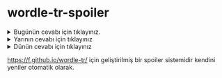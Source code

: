 # wordle-tr-spoiler

<details>
  <summary>Bugünün cevabı için tıklayınız.</summary>
  <br>
    <b> dürtü </b>
</details>

<details>
  <summary>Yarının cevabı için tıklayınız</summary>
  <br>
   <b> heyet </b>
</details>

<details>
  <summary>Dünün cevabı için tıklayınız </summary>
  <br>
  <b> mumcu </b>
</details>

https://f.github.io/wordle-tr/ için geliştirilmiş bir spoiler sistemidir kendini yeniler otomatik olarak.

